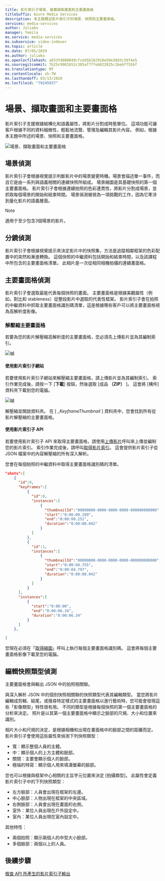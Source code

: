 ```yaml
---
title: 影片索引子場景、螢幕擷取畫面和主要畫面格
titleSuffix: Azure Media Services
description: 本主題概述影片索引子的場景、快照和主要畫面格。
services: media-services
author: Juliako
manager: femila
ms.service: media-services
ms.subservice: video-indexer
ms.topic: article
ms.date: 07/05/2019
ms.author: juliako
ms.openlocfilehash: a833fd808049cfce95b182910e50e38d3c39f4e5
ms.sourcegitcommit: 7b25c9981b52c385af77feb022825c1be6ff55bf
ms.translationtype: MT
ms.contentlocale: zh-TW
ms.lasthandoff: 03/13/2020
ms.locfileid: "79245937"
---
```

# <a name="scenes-shots-and-keyframes"></a>場景、擷取畫面和主要畫面格

影片索引子支援根據結構化和語義屬性，將影片分割成時態單位。 這項功能可讓客戶根據不同的資料細微性，輕鬆地流覽、管理及編輯其影片內容。 例如，根據本主題中所述的場景、快照和主要畫面格。   

![場景、擷取畫面和主要畫面格](./media/scenes-shots-keyframes/scenes-shots-keyframes.png)
 
## <a name="scene-detection"></a>場景偵測  
 
影片索引子會根據視覺提示判斷影片中的場景變更時機。場景會描述單一事件，而且它是由一系列與語義相關的連續快照所組成。 場景縮圖是其基礎快照的第一個主要畫面格。 影片索引子會根據連續拍照的色彩連貫性，將影片分割成場景，並抓取每個場景的開始和結束時間。 場景偵測被視為一項挑戰的工作，因為它牽涉到量化影片的語義層面。

> [!NOTE]
> 適用于至少包含3個場景的影片。

## <a name="shot-detection"></a>分鏡偵測

影片索引子會根據視覺提示來決定影片中的快照集，方法是追蹤相鄰框架的色彩配置中的突然和漸進轉換。 這個快照的中繼資料包括開始和結束時間，以及該課程中所包含的主要畫面格清單。 此相片是一次從相同相機拍攝的連續畫面格。

## <a name="keyframe-detection"></a>主要畫面格偵測

影片索引子會選取最能代表每個快照的畫面。 主要畫面格是根據美觀屬性（例如，對比和 stableness）從整段影片中選取的代表性框架。 影片索引子會在拍照的中繼資料中抓取主要畫面格識別碼清單，這是根據哪些客戶可以將主要畫面格視為高解析度影像。  

### <a name="extracting-keyframes"></a>解壓縮主要畫面格

若要為您的影片解壓縮高解析度的主要畫面格，您必須先上傳影片並為其編制索引。

![幀](./media/scenes-shots-keyframes/extracting-keyframes.png)

#### <a name="with-the-video-indexer-website"></a>使用影片索引子網站

若要使用影片索引子網站來解壓縮主要畫面格，請上傳影片並為其編制索引。 索引作業完成後，請按一下 [**下載**] 按鈕，然後選取 [成品 **（ZIP）** ]。 這會將 [構件] 資料夾下載到您的電腦。 

![幀](./media/scenes-shots-keyframes/extracting-keyframes2.png)
 
解壓縮並開啟資料夾。 在 [ *_KeyframeThumbnail* ] 資料夾中，您會找到所有從影片解壓縮的主要畫面格。 

#### <a name="with-the-video-indexer-api"></a>使用影片索引子 API

若要使用影片索引子 API 來取得主要畫面格，請使用[上傳影片](https://api-portal.videoindexer.ai/docs/services/Operations/operations/Upload-Video?)呼叫來上傳並編制您的影片索引。 索引作業完成後，請呼叫[取得影片索引](https://api-portal.videoindexer.ai/docs/services/Operations/operations/Get-Video-Index?)。 這會提供影片索引子從 JSON 檔案中的內容解壓縮的所有深入解析。  

您會在每個拍照的中繼資料中取得主要畫面格識別碼的清單。 

```json
"shots":[  
    {  
      "id":0,
      "keyFrames":[  
          {  
            "id":0,
            "instances":[  
                {  
                  "thumbnailId":"00000000-0000-0000-0000-000000000000",
                  "start":"0:00:00.209",
                  "end":"0:00:00.251",
                  "duration":"0:00:00.042"
                }
            ]
          },
          {  
            "id":1,
            "instances":[  
                {  
                  "thumbnailId":"00000000-0000-0000-0000-000000000000",
                  "start":"0:00:04.755",
                  "end":"0:00:04.797",
                  "duration":"0:00:00.042"
                }
            ]
          }
      ],
      "instances":[  
          {  
            "start":"0:00:00",
            "end":"0:00:06.34",
            "duration":"0:00:06.34"
          }
      ]
    },

]
```

您現在必須在「[取得縮圖](https://api-portal.videoindexer.ai/docs/services/Operations/operations/Get-Video-Thumbnail?)」呼叫上執行每個主要畫面格識別碼。 這會將每個主要畫面格影像下載至您的電腦。 

## <a name="editorial-shot-type-detection"></a>編輯快照類型偵測

主要畫面格會與輸出 JSON 中的拍照相關聯。 

與深入解析 JSON 中的個別快照相關聯的快照類型代表其編輯類型。 當您將影片編輯成剪輯、結尾，或搜尋特定樣式的主要畫面格以進行藝術時，您可能會發現這些「影像類型」特性很有用。 不同的類型是根據每個快照的第一個主要畫面格的分析來決定。 照片是以其第一個主要畫面格中顯示之臉部的尺規、大小和位置來識別。 

相片大小和尺規的決定，是根據相機和出現在畫面格中的臉部之間的距離而定。 影片索引子會使用這些屬性來偵測下列快照類型：

* 寬：顯示整個人員的主體。
* 中：顯示個人的上方主體和臉部。
* 關閉：主要會顯示個人的臉部。
* 極端的特寫：顯示個人用來填滿螢幕的臉部。 

您也可以根據與框架中心相關的主旨字元位置來決定 [拍攝類型]。 此屬性會定義影片索引子中的下列快照類型：

* 左方臉部：人員會出現在框架的左邊。
* 中心臉部：人物出現在框架的中央區域。
* 右側臉部：人員會出現在畫面的右側。
* 室外：某位人員出現在戶外設定中。
* 室內：某位人員出現在室內設定中。

其他特性：

* 兩個拍照：顯示兩個人的中型大小臉部。
* 多個臉部：兩個以上的人員。


## <a name="next-steps"></a>後續步驟

[檢查 API 所產生的影片索引子輸出](video-indexer-output-json-v2.md#scenes)
